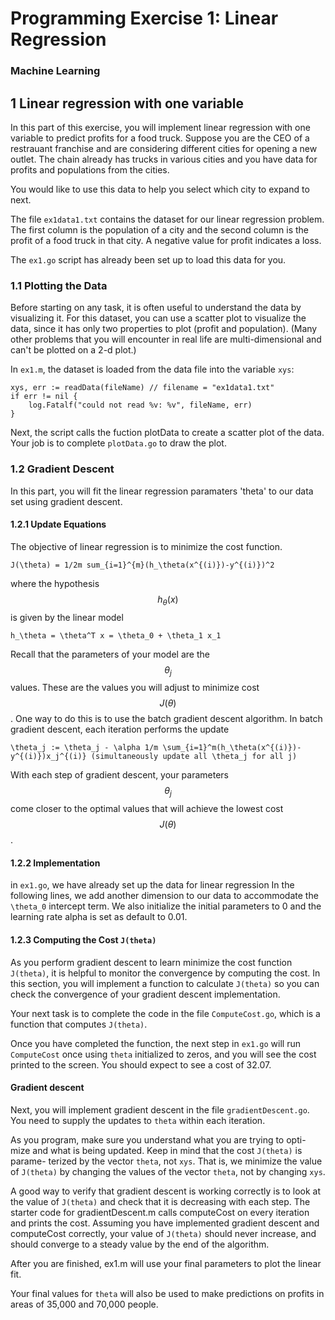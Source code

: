 # Programming Exercise 1: Linear Regression
### Machine Learning

## 1 Linear regression with one variable
In this part of this exercise, you will implement linear regression with one variable to predict profits for a food truck.
Suppose you are the CEO of a restrauant franchise and are considering different cities for opening a new outlet.
The chain already has trucks in various cities and you have data for profits and populations from the cities.

You would like to use this data to help you select which city to expand to next.

The file `ex1data1.txt` contains the dataset for our linear regression problem. The first column is the population of a city and the second column is the profit of a food truck in that city. A negative value for profit indicates a loss.

The `ex1.go` script has already been set up to load this data for you.

### 1.1 Plotting the Data
Before starting on any task, it is often useful to understand the data by visualizing it.
For this dataset, you can use a scatter plot to visualize the data, since it has only two properties to plot (profit and population).
(Many other problems that you will encounter in real life are multi-dimensional and can't be plotted on a 2-d plot.)

In `ex1.m`, the dataset is loaded from the data file into the variable `xys`:

```
xys, err := readData(fileName) // filename = "ex1data1.txt"
if err != nil {
    log.Fatalf("could not read %v: %v", fileName, err)
}
```

Next, the script calls the fuction plotData to create a scatter plot of the data.
Your job is to complete `plotData.go` to draw the plot.

### 1.2 Gradient Descent
In this part, you will fit the linear regression paramaters 'theta' to our data set using gradient descent.

#### 1.2.1 Update Equations
The objective of linear regression is to minimize the cost function.
```
J(\theta) = 1/2m sum_{i=1}^{m}(h_\theta(x^{(i)})-y^{(i)})^2
```

where the hypothesis $$h_\theta(x)$$ is given by the linear model
```
h_\theta = \theta^T x = \theta_0 + \theta_1 x_1
```

Recall that the parameters of your model are the $$\theta_j$$ values.
These are the values you will adjust to minimize cost $$J(\theta)$$.
One way to do this is to use the batch gradient descent algorithm.
In batch gradient descent, each iteration performs the update


```
\theta_j := \theta_j - \alpha 1/m \sum_{i=1}^m(h_\theta(x^{(i)})-y^{(i)})x_j^{(i)} (simultaneously update all \theta_j for all j)
```

With each step of gradient descent, your parameters $$\theta_j$$ come closer to the
optimal values that will achieve the lowest cost $$J(\theta)$$.

#### 1.2.2 Implementation
in `ex1.go`, we have already set up the data for linear regression
In the following lines, we add another dimension to our data to accommodate the `\theta_0` intercept term.
We also initialize the initial parameters to 0 and the learning rate alpha is set as default to 0.01.

#### 1.2.3 Computing the Cost `J(theta)`
As you perform gradient descent to learn minimize the cost function `J(theta)`, it is helpful to monitor the convergence by computing the cost.
In this section, you will implement a function to calculate `J(theta)` so you can check the convergence of your gradient descent implementation.

Your next task is to complete the code in the file `ComputeCost.go`, which is a function that computes `J(theta)`.

Once you have completed the function, the next step in `ex1.go` will run `ComputeCost` once using `theta` initialized to zeros, and you will see the cost printed to the screen.
You should expect to see a cost of 32.07.

#### Gradient descent
Next, you will implement gradient descent in the file `gradientDescent.go`.
You need to supply the updates to `theta` within each iteration.

As you program, make sure you understand what you are trying to opti-
mize and what is being updated. Keep in mind that the cost `J(theta)` is parame-
terized by the vector `theta`, not `xys`. That is, we minimize the value of `J(theta)`
by changing the values of the vector `theta`, not by changing `xys`.

A good way to verify that gradient descent is working correctly is to look
at the value of `J(theta)` and check that it is decreasing with each step. The
starter code for gradientDescent.m calls computeCost on every iteration
and prints the cost. Assuming you have implemented gradient descent and
computeCost correctly, your value of `J(theta)` should never increase, and should
converge to a steady value by the end of the algorithm.

After you are finished, ex1.m will use your final parameters to plot the linear fit.

Your final values for `theta` will also be used to make predictions on profits in
areas of 35,000 and 70,000 people.